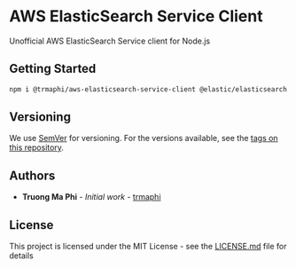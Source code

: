 # AWS ElasticSearch Service Client

Unofficial AWS ElasticSearch Service client for Node.js

## Getting Started

```bash
npm i @trmaphi/aws-elasticsearch-service-client @elastic/elasticsearch aws-sdk
```

## Versioning

We use [SemVer](http://semver.org/) for versioning. For the versions available, see the [tags on this repository](https://github.com/trmaphi/aws-elasticsearch-client/tags).

## Authors

* **Truong Ma Phi** - *Initial work* - [trmaphi](https://github.com/trmaphi)


## License

This project is licensed under the MIT License - see the [LICENSE.md](LICENSE) file for details
